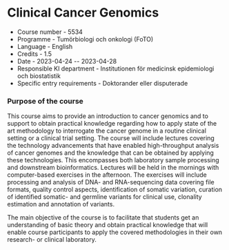 # Clinical Cancer Genomics

* Course number -	5534
* Programme -	Tumörbiologi och onkologi (FoTO)
* Language	- English
* Credits -	1.5
* Date -	2023-04-24 -- 2023-04-28
* Responsible KI department - 	Institutionen för medicinsk epidemiologi och biostatistik
* Specific entry requirements -	Doktorander eller disputerade

### Purpose of the course	

This course aims to provide an introduction to cancer genomics and to support to obtain practical knowledge regarding how to apply state of the art methodology to interrogate the cancer genome in a routine clinical setting or a clinical trial setting. The course will include lectures covering the technology advancements that have enabled high-throughput analysis of cancer genomes and the knowledge that can be obtained by applying these technologies. This encompasses both laboratory sample processing and downstream bioinformatics. Lectures will be held in the mornings with computer-based exercises in the afternoon. The exercises will include processing and analysis of DNA- and RNA-sequencing data covering file formats, quality control aspects, identification of somatic variation, curation of identified somatic- and germline variants for clinical use, clonality estimation and annotation of variants.

The main objective of the course is to facilitate that students get an understanding of basic theory and obtain practical knowledge that will enable course participants to apply the covered methodologies in their own research- or clinical laboratory.
